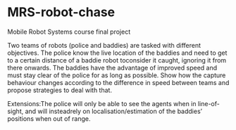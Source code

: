 # MRS-robot-chase
Mobile Robot Systems course final project

Two teams of robots (police and baddies) are tasked with different objectives. The police know the live location of the baddies and need to get to a certain distance of a baddie robot toconsider it caught, ignoring it from there onwards. The baddies have the advantage of improved speed and must stay clear of the police for as long as possible. Show how the capture behaviour changes according to the difference in speed between teams and propose strategies to deal with that.

Extensions:The police will only be able to see the agents when in line-of-sight, and will insteadrely on localisation/estimation of the baddies’ positions when out of range.


